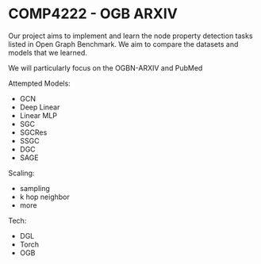 # COMP4222 - OGB ARXIV

Our project aims to implement and learn the node property detection tasks listed in Open Graph Benchmark. We aim to compare the datasets and models that we learned.

We will particularly focus on the OGBN-ARXIV and PubMed

Attempted Models:
- GCN
- Deep Linear
- Linear MLP
- SGC
- SGCRes
- SSGC
- DGC
- SAGE

Scaling:
- sampling
- k hop neighbor
- more

Tech:
- DGL
- Torch
- OGB